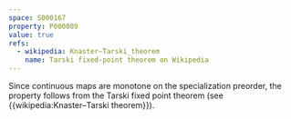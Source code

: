 ```yaml
---
space: S000167
property: P000089
value: true
refs:
  - wikipedia: Knaster–Tarski_theorem
    name: Tarski fixed-point theorem on Wikipedia
---
```


Since continuous maps are monotone on the specialization preorder, the property follows from the Tarski fixed point theorem (see {{wikipedia:Knaster–Tarski theorem}}).
